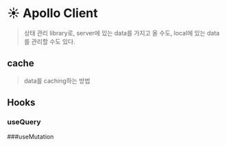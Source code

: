 # ☀️ Apollo Client

> 상태 관리 library로, server에 있는 data를 가지고 올 수도, local에 있는 data를 관리할 수도 있다.

## cache

> data를 caching하는 방법

## Hooks

### useQuery

###useMutation
